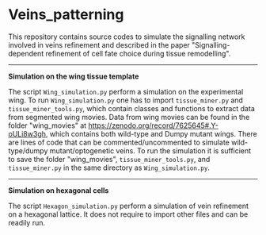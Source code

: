 # Veins_patterning
This repository contains source codes to simulate the signalling network involved in veins refinement and described in the paper "Signalling-dependent refinement of cell fate choice during tissue remodelling".
***
**Simulation on the wing tissue template**

The script ```Wing_simulation.py``` perform a simulation on the experimental wing. To run ```Wing_simulation.py``` one has to import ```tissue_miner.py``` and ```tissue_miner_tools.py```, which contain classes and functions to extract data from segmented wing movies. Data from wing movies can be found in the folder "wing_movies" at https://zenodo.org/record/7625645#.Y-oULi8w3gh, which contains both wild-type and Dumpy mutant wings. There are lines of code that can be commented/uncommented to simulate wild-type/dumpy mutant/optogenetic veins. To run the simulation it is sufficient to save the folder "wing_movies", ```tissue_miner_tools.py```, and ```tissue_miner.py``` in the same directory as ```Wing_simulation.py```.
***
**Simulation on hexagonal cells**

The script ```Hexagon_simulation.py``` perform a simulation of vein refinement on a hexagonal lattice. It does not require to import other files and can be readily run. 
